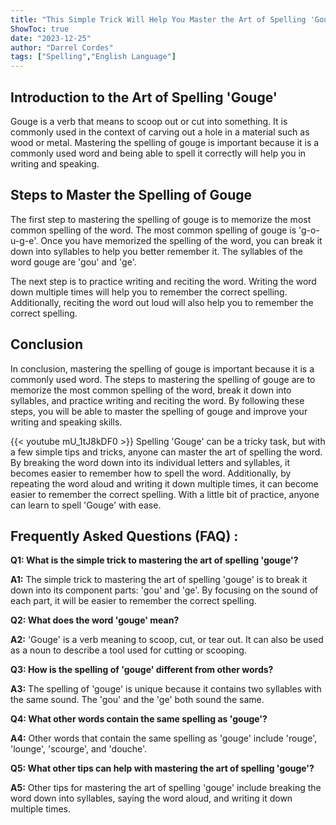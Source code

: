 ```yaml
---
title: "This Simple Trick Will Help You Master the Art of Spelling 'Gouge'!"
ShowToc: true 
date: "2023-12-25"
author: "Darrel Cordes" 
tags: ["Spelling","English Language"]
---
```

## Introduction to the Art of Spelling 'Gouge' 
Gouge is a verb that means to scoop out or cut into something. It is commonly used in the context of carving out a hole in a material such as wood or metal. Mastering the spelling of gouge is important because it is a commonly used word and being able to spell it correctly will help you in writing and speaking. 

## Steps to Master the Spelling of Gouge 
The first step to mastering the spelling of gouge is to memorize the most common spelling of the word. The most common spelling of gouge is 'g-o-u-g-e'. Once you have memorized the spelling of the word, you can break it down into syllables to help you better remember it. The syllables of the word gouge are 'gou' and 'ge'. 

The next step is to practice writing and reciting the word. Writing the word down multiple times will help you to remember the correct spelling. Additionally, reciting the word out loud will also help you to remember the correct spelling. 

## Conclusion 
In conclusion, mastering the spelling of gouge is important because it is a commonly used word. The steps to mastering the spelling of gouge are to memorize the most common spelling of the word, break it down into syllables, and practice writing and reciting the word. By following these steps, you will be able to master the spelling of gouge and improve your writing and speaking skills.

{{< youtube mU_1tJ8kDF0 >}} 
Spelling 'Gouge' can be a tricky task, but with a few simple tips and tricks, anyone can master the art of spelling the word. By breaking the word down into its individual letters and syllables, it becomes easier to remember how to spell the word. Additionally, by repeating the word aloud and writing it down multiple times, it can become easier to remember the correct spelling. With a little bit of practice, anyone can learn to spell 'Gouge' with ease.

## Frequently Asked Questions (FAQ) :
**Q1: What is the simple trick to mastering the art of spelling 'gouge'?**

**A1:** The simple trick to mastering the art of spelling 'gouge' is to break it down into its component parts: 'gou' and 'ge'. By focusing on the sound of each part, it will be easier to remember the correct spelling.

**Q2: What does the word 'gouge' mean?**

**A2:** 'Gouge' is a verb meaning to scoop, cut, or tear out. It can also be used as a noun to describe a tool used for cutting or scooping.

**Q3: How is the spelling of 'gouge' different from other words?**

**A3:** The spelling of 'gouge' is unique because it contains two syllables with the same sound. The 'gou' and the 'ge' both sound the same.

**Q4: What other words contain the same spelling as 'gouge'?**

**A4:** Other words that contain the same spelling as 'gouge' include 'rouge', 'lounge', 'scourge', and 'douche'.

**Q5: What other tips can help with mastering the art of spelling 'gouge'?**

**A5:** Other tips for mastering the art of spelling 'gouge' include breaking the word down into syllables, saying the word aloud, and writing it down multiple times.





